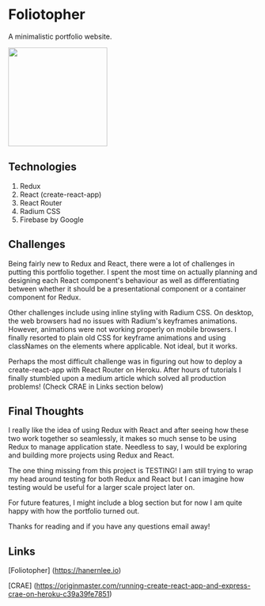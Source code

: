 # Foliotopher

A minimalistic portfolio website.

<img src="https://firebasestorage.googleapis.com/v0/b/foliotopher.appspot.com/o/folio.jpg?alt=media&token=c87aad39-8a69-4b27-8a6e-f619de8dfc9c" width="200">

## Technologies

1. Redux
2. React (create-react-app)
3. React Router
4. Radium CSS
5. Firebase by Google

## Challenges

Being fairly new to Redux and React, there were a lot of challenges in putting this portfolio together. I spent the most time on actually planning and designing each React component's behaviour as well as differentiating between whether it should be a presentational component or a container component for Redux. 

Other challenges include using inline styling with Radium CSS. On desktop, the web browsers had no issues with Radium's keyframes animations. However, animations were not working properly on mobile browsers. I finally resorted to plain old CSS for keyframe animations and using classNames on the elements where applicable. Not ideal, but it works.

Perhaps the most difficult challenge was in figuring out how to deploy a create-react-app with React Router on Heroku. After hours of tutorials I finally stumbled upon a medium article which solved all production problems! (Check CRAE in Links section below)

## Final Thoughts

I really like the idea of using Redux with React and after seeing how these two work together so seamlessly, it makes so much sense to be using Redux to manage application state. Needless to say, I would be exploring and building more projects using Redux and React.

The one thing missing from this project is TESTING! I am still trying to wrap my head around testing for both Redux and React but I can imagine how testing would be useful for a larger scale project later on.

For future features, I might include a blog section but for now I am quite happy with how the portfolio turned out.

Thanks for reading and if you have any questions email away!

## Links

[Foliotopher] (https://hanernlee.io)

[CRAE] (https://originmaster.com/running-create-react-app-and-express-crae-on-heroku-c39a39fe7851)